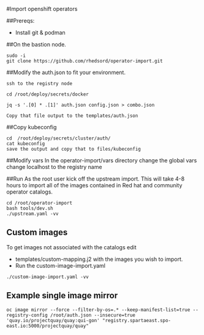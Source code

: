 #Import openshift operators

##Prereqs: 
* Install git & podman   


##On the bastion node. 

```
sudo -i 
git clone https://github.com/rhedsord/operator-import.git
```

##Modify the auth.json to fit your environment. 
```
ssh to the registry node 

cd /root/deploy/secrets/docker

jq -s '.[0] * .[1]' auth.json config.json > combo.json

Copy that file output to the templates/auth.json
```

##Copy kubeconfig 
```
cd  /root/deploy/secrets/cluster/auth/ 
cat kubeconfig 
save the output and copy that to files/kubeconfig
```

##Modify vars
In the operator-import/vars directory change the global vars change localhost to the registry name

##Run 
As the root user kick off the upstream import. This will take 4-8 hours to import all of the images contained in Red hat and community operator catalogs. 
```
cd /root/operator-import
bash tools/dev.sh
./upstream.yaml -vv
```

## Custom images 
To get images not associated with the catalogs edit 
* templates/custom-mapping.j2 with the images you wish to import. 
* Run the custom-image-import.yaml 
```
./custom-image-import.yaml -vv 
```



## Example single image mirror
```oc image mirror --force --filter-by-os=.* --keep-manifest-list=true --registry-config /root/auth.json --insecure=true 'quay.io/projectquay/quay:qui-gon' "registry.spartaeast.spo-east.io:5000/projectquay/quay" ```
